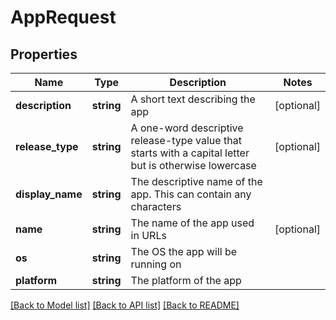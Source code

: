 # AppRequest

## Properties
Name | Type | Description | Notes
------------ | ------------- | ------------- | -------------
**description** | **string** | A short text describing the app | [optional] 
**release_type** | **string** | A one-word descriptive release-type value that starts with a capital letter but is otherwise lowercase | [optional] 
**display_name** | **string** | The descriptive name of the app. This can contain any characters | 
**name** | **string** | The name of the app used in URLs | [optional] 
**os** | **string** | The OS the app will be running on | 
**platform** | **string** | The platform of the app | 

[[Back to Model list]](../README.md#documentation-for-models) [[Back to API list]](../README.md#documentation-for-api-endpoints) [[Back to README]](../README.md)

